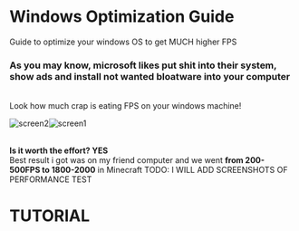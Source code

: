 # Windows Optimization Guide
Guide to optimize your windows OS to get MUCH higher FPS

<h3> As you may know, microsoft likes put shit into their system, show ads and install not wanted bloatware into your computer </h3> <br>
Look how much crap is eating FPS on your windows machine!

![screen2](https://github.com/user-attachments/assets/6888b339-08bf-4479-92e0-2480371bbcf1)![screen1](https://github.com/user-attachments/assets/23cdeb29-d33e-42e0-8cbd-de2b6203e2eb)

<br>
<b> Is it worth the effort? YES </b> <br>
Best result i got was on my friend computer and we went <b>from 200-500FPS to 1800-2000</b> in Minecraft
TODO: I WILL ADD SCREENSHOTS OF PERFORMANCE TEST

<h1>TUTORIAL</h1>

